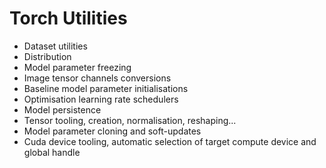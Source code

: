 # Torch Utilities

- Dataset utilities
- Distribution
- Model parameter freezing
- Image tensor channels conversions
- Baseline model parameter initialisations
- Optimisation learning rate schedulers
- Model persistence
- Tensor tooling, creation, normalisation, reshaping...
- Model parameter cloning and soft-updates
- Cuda device tooling, automatic selection of target compute device and global handle
